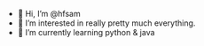 - 👋 Hi, I’m @hfsam
- 👀 I’m interested in really pretty much everything.
- 🌱 I’m currently learning python & java
<!---
holymfvckersam/holymfvckersam is a ✨ special ✨ repository because its `README.md` (this file) appears on your GitHub profile.
You can click the Preview link to take a look at your changes.
--->

